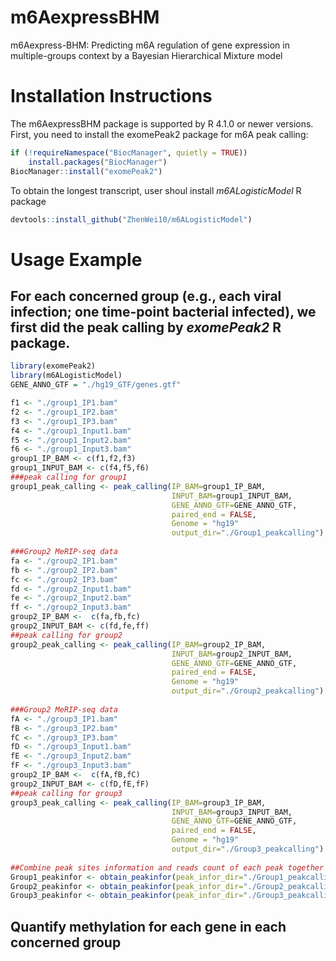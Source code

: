 # m6AexpressBHM
m6Aexpress-BHM: Predicting m6A regulation of gene expression in multiple-groups context by a Bayesian Hierarchical Mixture model
# Installation Instructions
The m6AexpressBHM package is supported by R 4.1.0 or newer versions. First, you need to install the exomePeak2 package for m6A peak calling:
```r
if (!requireNamespace("BiocManager", quietly = TRUE))
    install.packages("BiocManager")
BiocManager::install("exomePeak2")
```
To obtain the longest transcript, user shoul install *m6ALogisticModel* R package
```r
devtools::install_github("ZhenWei10/m6ALogisticModel")
```
# Usage Example
## For each concerned group (e.g., each viral infection; one time-point bacterial infected), we first did the peak calling by *exomePeak2* R package.
```r
library(exomePeak2)
library(m6ALogisticModel)
GENE_ANNO_GTF = "./hg19_GTF/genes.gtf"

f1 <- "./group1_IP1.bam"
f2 <- "./group1_IP2.bam"
f3 <- "./group1_IP3.bam"
f4 <- "./group1_Input1.bam"
f5 <- "./group1_Input2.bam"
f6 <- "./group1_Input3.bam"
group1_IP_BAM <- c(f1,f2,f3)
group1_INPUT_BAM <- c(f4,f5,f6)
###peak calling for group1
group1_peak_calling <- peak_calling(IP_BAM=group1_IP_BAM,
                                    INPUT_BAM=group1_INPUT_BAM,
                                    GENE_ANNO_GTF=GENE_ANNO_GTF,
                                    paired_end = FALSE,
                                    Genome = "hg19"
                                    output_dir="./Group1_peakcalling")
                                                           
###Group2 MeRIP-seq data
fa <- "./group2_IP1.bam"
fb <- "./group2_IP2.bam"
fc <- "./group2_IP3.bam"
fd <- "./group2_Input1.bam"
fe <- "./group2_Input2.bam"
ff <- "./group2_Input3.bam"
group2_IP_BAM <-  c(fa,fb,fc)
group2_INPUT_BAM <- c(fd,fe,ff)
##peak calling for group2
group2_peak_calling <- peak_calling(IP_BAM=group2_IP_BAM,
                                    INPUT_BAM=group2_INPUT_BAM,
                                    GENE_ANNO_GTF=GENE_ANNO_GTF,
                                    paired_end = FALSE,
                                    Genome = "hg19"
                                    output_dir="./Group2_peakcalling")
                                
###Group2 MeRIP-seq data
fA <- "./group3_IP1.bam"
fB <- "./group3_IP2.bam"
fC <- "./group3_IP3.bam"
fD <- "./group3_Input1.bam"
fE <- "./group3_Input2.bam"
fF <- "./group3_Input3.bam"
group2_IP_BAM <-  c(fA,fB,fC)
group2_INPUT_BAM <- c(fD,fE,fF)
##peak calling for group3
group3_peak_calling <- peak_calling(IP_BAM=group3_IP_BAM,
                                    INPUT_BAM=group3_INPUT_BAM,
                                    GENE_ANNO_GTF=GENE_ANNO_GTF,
                                    paired_end = FALSE,
                                    Genome = "hg19"
                                    output_dir="./Group3_peakcalling")
                                    
##Combine peak sites information and reads count of each peak together 
Group1_peakinfor <- obtain_peakinfor(peak_infor_dir="./Group1_peakcalling")
Group2_peakinfor <- obtain_peakinfor(peak_infor_dir="./Group2_peakcalling")
Group3_peakinfor <- obtain_peakinfor(peak_infor_dir="./Group3_peakcalling")  

```
## Quantify methylation for each gene in each concerned group
```r

```






```
